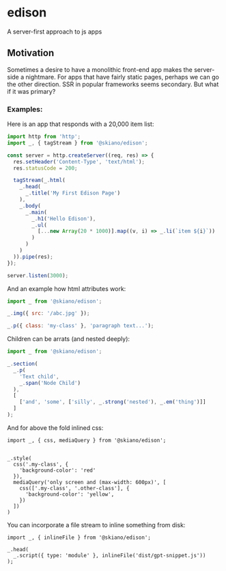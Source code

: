 # edison

A server-first approach to js apps

## Motivation

Sometimes a desire to have a monolithic front-end app makes the server-side a nightmare. For apps that have fairly static pages, 
perhaps we can go the other direction. SSR in popular frameworks seems secondary. But what if it was primary?

### Examples:

Here is an app that responds with a 20,000 item list:

```js
import http from 'http';
import _, { tagStream } from '@skiano/edison';

const server = http.createServer((req, res) => {
  res.setHeader('Content-Type', 'text/html');
  res.statusCode = 200;

  tagStream(_.html(
    _.head(
      _.title('My First Edison Page')
    ),
    _.body(
      _.main(
        _.h1('Hello Edison'),
        _.ul(
          [...new Array(20 * 1000)].map((v, i) => _.li(`item ${i}`))
        )
      )
    )
  )).pipe(res);
});

server.listen(3000);
```

And an example how html attributes work:

```js
import _ from '@skiano/edison';

_.img({ src: '/abc.jpg' });

_.p({ class: 'my-class' }, 'paragraph text...');
```

Children can be arrats (and nested deeply):

```js
import _ from '@skiano/edison';

_.section(
  _.p(
    'Text child',
    _.span('Node Child')
  ),
  [
    ['and', 'some', ['silly', _.strong('nested'), _.em('thing')]]
  ]
);
```

And for above the fold inlined css:

```
import _, { css, mediaQuery } from '@skiano/edison';


_.style(
  css('.my-class', {
    'background-color': 'red'
  }),
  mediaQuery('only screen and (max-width: 600px)', [
    css(['.my-class', '.other-class'], {
      'background-color': 'yellow',
    })
  ])
)

```

You can incorporate a file stream to inline something from disk:

```
import _, { inlineFile } from '@skiano/edison';

_.head(
  _.script({ type: 'module' }, inlineFile('dist/gpt-snippet.js')) 
);
```
